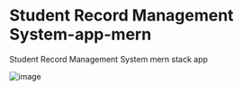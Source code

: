 # Student Record Management System-app-mern
Student Record Management System mern stack app
 
![image](https://github.com/AhsanArha/Student-Record-Management-System/assets/141950111/0be017a9-48d6-43bb-8131-e71585c9ce08)
